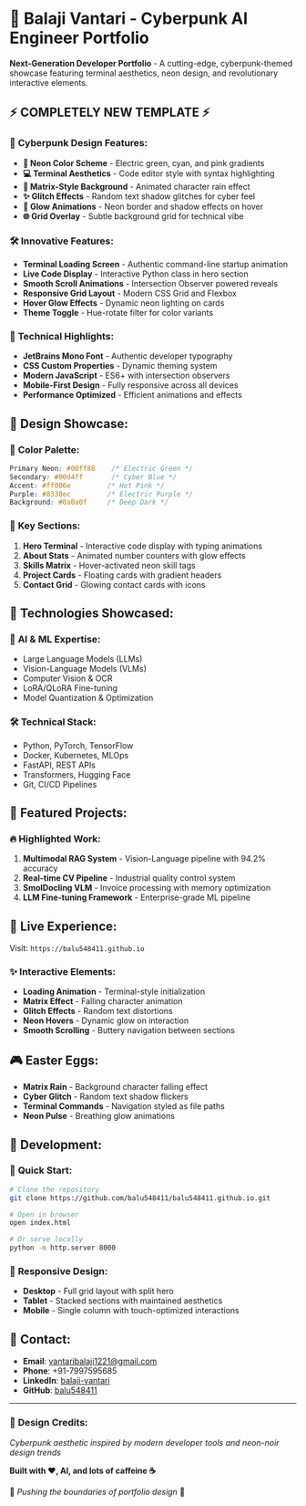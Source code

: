 # 🚀 Balaji Vantari - Cyberpunk AI Engineer Portfolio

**Next-Generation Developer Portfolio** - A cutting-edge, cyberpunk-themed showcase featuring terminal aesthetics, neon design, and revolutionary interactive elements.

## ⚡ **COMPLETELY NEW TEMPLATE** ⚡

### 🎨 **Cyberpunk Design Features:**
- **🌈 Neon Color Scheme** - Electric green, cyan, and pink gradients
- **💻 Terminal Aesthetics** - Code editor style with syntax highlighting
- **🎯 Matrix-Style Background** - Animated character rain effect
- **✨ Glitch Effects** - Random text shadow glitches for cyber feel
- **🔮 Glow Animations** - Neon border and shadow effects on hover
- **🌐 Grid Overlay** - Subtle background grid for technical vibe

### 🛠️ **Innovative Features:**
- **Terminal Loading Screen** - Authentic command-line startup animation
- **Live Code Display** - Interactive Python class in hero section
- **Smooth Scroll Animations** - Intersection Observer powered reveals
- **Responsive Grid Layout** - Modern CSS Grid and Flexbox
- **Hover Glow Effects** - Dynamic neon lighting on cards
- **Theme Toggle** - Hue-rotate filter for color variants

### 🎯 **Technical Highlights:**
- **JetBrains Mono Font** - Authentic developer typography
- **CSS Custom Properties** - Dynamic theming system
- **Modern JavaScript** - ES6+ with intersection observers
- **Mobile-First Design** - Fully responsive across all devices
- **Performance Optimized** - Efficient animations and effects

## 🎨 **Design Showcase:**

### 🌟 **Color Palette:**
```css
Primary Neon: #00ff88    /* Electric Green */
Secondary: #00d4ff       /* Cyber Blue */
Accent: #ff006e         /* Hot Pink */
Purple: #8338ec         /* Electric Purple */
Background: #0a0a0f     /* Deep Dark */
```

### 💫 **Key Sections:**
1. **Hero Terminal** - Interactive code display with typing animations
2. **About Stats** - Animated number counters with glow effects
3. **Skills Matrix** - Hover-activated neon skill tags
4. **Project Cards** - Floating cards with gradient headers
5. **Contact Grid** - Glowing contact cards with icons

## 🚀 **Technologies Showcased:**

### 🤖 **AI & ML Expertise:**
- Large Language Models (LLMs)
- Vision-Language Models (VLMs)
- Computer Vision & OCR
- LoRA/QLoRA Fine-tuning
- Model Quantization & Optimization

### 🛠️ **Technical Stack:**
- Python, PyTorch, TensorFlow
- Docker, Kubernetes, MLOps
- FastAPI, REST APIs
- Transformers, Hugging Face
- Git, CI/CD Pipelines

## 🎯 **Featured Projects:**

### 🔥 **Highlighted Work:**
1. **Multimodal RAG System** - Vision-Language pipeline with 94.2% accuracy
2. **Real-time CV Pipeline** - Industrial quality control system
3. **SmolDocling VLM** - Invoice processing with memory optimization
4. **LLM Fine-tuning Framework** - Enterprise-grade ML pipeline

## 📱 **Live Experience:**

Visit: `https://balu548411.github.io`

### ✨ **Interactive Elements:**
- **Loading Animation** - Terminal-style initialization
- **Matrix Effect** - Falling character animation
- **Glitch Effects** - Random text distortions
- **Neon Hovers** - Dynamic glow on interaction
- **Smooth Scrolling** - Buttery navigation between sections

## 🎮 **Easter Eggs:**
- **Matrix Rain** - Background character falling effect
- **Cyber Glitch** - Random text shadow flickers
- **Terminal Commands** - Navigation styled as file paths
- **Neon Pulse** - Breathing glow animations

## 🔧 **Development:**

### 🚀 **Quick Start:**
```bash
# Clone the repository
git clone https://github.com/balu548411/balu548411.github.io.git

# Open in browser
open index.html

# Or serve locally
python -m http.server 8000
```

### 📱 **Responsive Design:**
- **Desktop** - Full grid layout with split hero
- **Tablet** - Stacked sections with maintained aesthetics
- **Mobile** - Single column with touch-optimized interactions

## 📧 **Contact:**

- **Email**: vantaribalaji1221@gmail.com
- **Phone**: +91-7997595685
- **LinkedIn**: [balaji-vantari](https://linkedin.com/in/balaji-vantari)
- **GitHub**: [balu548411](https://github.com/balu548411)

---

### 🎨 **Design Credits:**
*Cyberpunk aesthetic inspired by modern developer tools and neon-noir design trends*

**Built with ❤️, AI, and lots of caffeine ☕**

🚀 *Pushing the boundaries of portfolio design* 🚀
